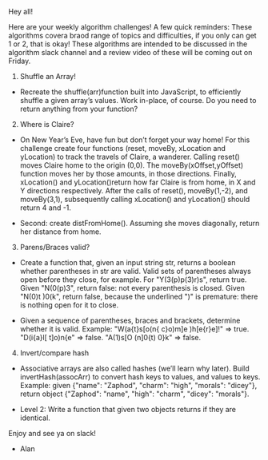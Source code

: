 Hey all!

Here are your weekly algorithm challenges! A few quick reminders:
These algorithms covera  braod range of topics and difficulties, if you only can get 1 or 2, that is okay! These algorithms are intended to be discussed in the algorithm slack channel and a review video of these will be coming out on Friday.

1) Shuffle an Array!
  - Recreate the shuffle(arr)function built into JavaScript, to efficiently shuffle a given array’s values. Work in-place, of course. Do you need to return anything from your function?  

2) Where is Claire?
  - On New Year’s Eve, have fun but don’t forget your way home! For this challenge create four functions (reset, moveBy, xLocation and yLocation) to track the travels of Claire, a wanderer. Calling reset() moves Claire home to the origin (0,0). The moveBy(xOffset,yOffset) function moves her by those amounts, in those directions. Finally, xLocation() and yLocation()return how far Claire is from home, in X and Y directions respectively. After the calls of reset(), moveBy(1,-2), and moveBy(3,1), subsequently calling xLocation() and yLocation() should return 4 and -1.  

  - Second: create distFromHome(). Assuming she moves diagonally, return her distance from home.

3) Parens/Braces valid?
  - Create a function that, given an input string str, returns a boolean whether parentheses in str are valid. Valid sets of parentheses always open before they close, for example. For "Y(3(p)p(3)r)s", return true. Given "N(0(p)3", return false: not every parenthesis is closed. Given "N(0)t )0(k", return false, because the underlined ")" is premature: there is nothing open for it to close.  

  - Given a sequence of parentheses, braces and brackets, determine whether it is valid. Example: "W(a{t}s[o(n{ c}o)m]e )h[e{r}e]!" => true. "D(i{a}l[ t]o)n{e" => false. "A(1)s[O (n]0{t) 0}k" => false.

4) Invert/compare hash  
  - Associative arrays are also called hashes (we’ll learn why later). Build invertHash(assocArr) to convert hash keys to values, and values to keys. Example: given {"name": "Zaphod", "charm": "high", "morals": "dicey"}, return object {"Zaphod": "name", "high": "charm", "dicey": "morals"}.

  - Level 2: Write a function that given two objects returns if they are identical.

Enjoy and see ya on slack!
- Alan
